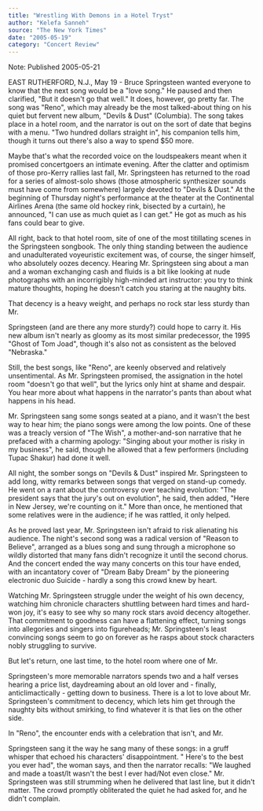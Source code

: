 ```yaml
---
title: "Wrestling With Demons in a Hotel Tryst"
author: "Kelefa Sanneh"
source: "The New York Times"
date: "2005-05-19"
category: "Concert Review"
---
```


Note: Published 2005-05-21

EAST RUTHERFORD, N.J., May 19 - Bruce Springsteen wanted everyone to know that the next song would be a "love song." He paused and then clarified, "But it doesn't go that well." It does, however, go pretty far. The song was "Reno", which may already be the most talked-about thing on his quiet but fervent new album, "Devils & Dust" (Columbia). The song takes place in a hotel room, and the narrator is out on the sort of date that begins with a menu. "Two hundred dollars straight in", his companion tells him, though it turns out there's also a way to spend $50 more.

Maybe that's what the recorded voice on the loudspeakers meant when it promised concertgoers an intimate evening. After the clatter and optimism of those pro-Kerry rallies last fall, Mr. Springsteen has returned to the road for a series of almost-solo shows (those atmospheric synthesizer sounds must have come from somewhere) largely devoted to "Devils & Dust." At the beginning of Thursday night's performance at the theater at the Continental Airlines Arena (the same old hockey rink, bisected by a curtain), he announced, "I can use as much quiet as I can get." He got as much as his fans could bear to give.

All right, back to that hotel room, site of one of the most titillating scenes in the Springsteen songbook. The only thing standing between the audience and unadulterated voyeuristic excitement was, of course, the singer himself, who absolutely oozes decency. Hearing Mr. Springsteen sing about a man and a woman exchanging cash and fluids is a bit like looking at nude photographs with an incorrigibly high-minded art instructor: you try to think mature thoughts, hoping he doesn't catch you staring at the naughty bits.

That decency is a heavy weight, and perhaps no rock star less sturdy than Mr.

Springsteen (and are there any more sturdy?) could hope to carry it. His new album isn't nearly as gloomy as its most similar predecessor, the 1995 "Ghost of Tom Joad", though it's also not as consistent as the beloved "Nebraska."

Still, the best songs, like "Reno", are keenly observed and relatively unsentimental. As Mr. Springsteen promised, the assignation in the hotel room "doesn't go that well", but the lyrics only hint at shame and despair. You hear more about what happens in the narrator's pants than about what happens in his head.

Mr. Springsteen sang some songs seated at a piano, and it wasn't the best way to hear him; the piano songs were among the low points. One of these was a treacly version of "The Wish", a mother-and-son narrative that he prefaced with a charming apology: "Singing about your mother is risky in my business", he said, though he allowed that a few performers (including Tupac Shakur) had done it well.

All night, the somber songs on "Devils & Dust" inspired Mr. Springsteen to add long, witty remarks between songs that verged on stand-up comedy. He went on a rant about the controversy over teaching evolution: "The president says that the jury's out on evolution", he said, then added, "Here in New Jersey, we're counting on it." More than once, he mentioned that some relatives were in the audience; if he was rattled, it only helped.

As he proved last year, Mr. Springsteen isn't afraid to risk alienating his audience. The night's second song was a radical version of "Reason to Believe", arranged as a blues song and sung through a microphone so wildly distorted that many fans didn't recognize it until the second chorus. And the concert ended the way many concerts on this tour have ended, with an incantatory cover of "Dream Baby Dream" by the pioneering electronic duo Suicide - hardly a song this crowd knew by heart.

Watching Mr. Springsteen struggle under the weight of his own decency, watching him chronicle characters shuttling between hard times and hard-won joy, it's easy to see why so many rock stars avoid decency altogether. That commitment to goodness can have a flattening effect, turning songs into allegories and singers into figureheads; Mr. Springsteen's least convincing songs seem to go on forever as he rasps about stock characters nobly struggling to survive.

But let's return, one last time, to the hotel room where one of Mr.

Springsteen's more memorable narrators spends two and a half verses hearing a price list, daydreaming about an old lover and - finally, anticlimactically - getting down to business. There is a lot to love about Mr. Springsteen's commitment to decency, which lets him get through the naughty bits without smirking, to find whatever it is that lies on the other side.

In "Reno", the encounter ends with a celebration that isn't, and Mr.

Springsteen sang it the way he sang many of these songs: in a gruff whisper that echoed his characters' disappointment. " Here's to the best you ever had", the woman says, and then the narrator recalls: "We laughed and made a toast/It wasn't the best I ever had/Not even close." Mr. Springsteen was still strumming when he delivered that last line, but it didn't matter. The crowd promptly obliterated the quiet he had asked for, and he didn't complain.